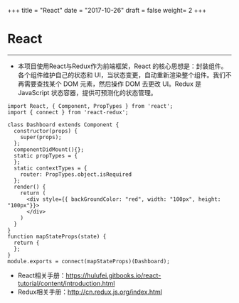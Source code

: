 +++
title = "React"
date = "2017-10-26"
draft = false
weight= 2
+++

React
=====

* * * * *

-   本项目使用React与Redux作为前端框架，React
    的核心思想是：封装组件。各个组件维护自己的状态和
    UI，当状态变更，自动重新渲染整个组件。我们不再需要查找某个 DOM
    元素，然后操作 DOM 去更改 UI。Redux 是 JavaScript
    状态容器，提供可预测化的状态管理。

<!-- -->

    import React, { Component, PropTypes } from 'react';
    import { connect } from 'react-redux';

    class Dashboard extends Component {
      constructor(props) {
        super(props);
      };
      componentDidMount(){};
      static propTypes = {
      };
      static contextTypes = {
        router: PropTypes.object.isRequired
      };
      render() {
        return (
          <div style={{ backGroundColor: "red", width: "100px", height: "100px"}}>
          </div>
        )
      }
    }
    function mapStateProps(state) {
      return {
      };
    }
    module.exports = connect(mapStateProps)(Dashboard);

-   React相关手册：<https://hulufei.gitbooks.io/react-tutorial/content/introduction.html>
-   Redux相关手册：<http://cn.redux.js.org/index.html>

